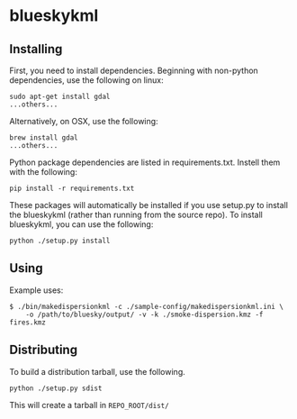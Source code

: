 # blueskykml

## Installing

First, you need to install dependencies. Beginning with non-python
dependencies, use the following on linux:

    sudo apt-get install gdal
    ...others...

Alternatively, on OSX, use the following:

    brew install gdal
    ...others...

Python package dependencies are listed in requirements.txt. Instell them
with the following:

    pip install -r requirements.txt

These packages will automatically be installed if you use setup.py to
install the blueskykml (rather than running from the source repo). To
install blueskykml, you can use the following:

    python ./setup.py install

## Using

Example uses:

    $ ./bin/makedispersionkml -c ./sample-config/makedispersionkml.ini \
        -o /path/to/bluesky/output/ -v -k ./smoke-dispersion.kmz -f fires.kmz

## Distributing

To build a distribution tarball, use the following.

    python ./setup.py sdist

This will create a tarball in ```REPO_ROOT/dist/```
